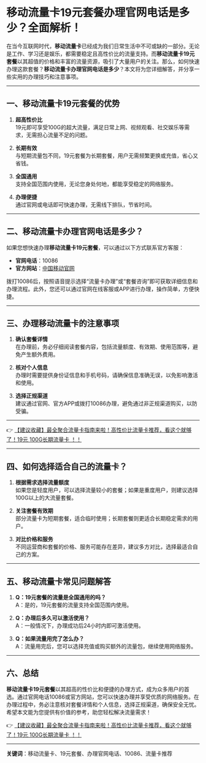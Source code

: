 # 移动流量卡19元套餐办理官网电话是多少？全面解析！

在当今互联网时代，**移动流量卡**已经成为我们日常生活中不可或缺的一部分。无论是工作、学习还是娱乐，都需要稳定且高性价比的流量支持。而**移动流量卡19元套餐**以其超值的价格和丰富的流量资源，吸引了大量用户的关注。那么，如何快速办理这款套餐？**移动流量卡办理官网电话是多少**？本文将为您详细解答，并分享一些实用的办理技巧和注意事项。

---

## 一、移动流量卡19元套餐的优势

1. **超高性价比**  
   19元即可享受100G的超大流量，满足日常上网、视频观看、社交娱乐等需求，无需担心流量不足的问题。

2. **长期有效**  
   与短期流量包不同，19元套餐为长期套餐，用户无需频繁更换或充值，省心又省钱。

3. **全国通用**  
   支持全国范围内使用，无论您身处何地，都能享受稳定的网络服务。

4. **办理便捷**  
   通过官网或电话即可快速办理，无需线下排队，节省时间。

---

## 二、移动流量卡办理官网电话是多少？

如果您想快速办理**移动流量卡19元套餐**，可以通过以下方式联系官方客服：  
- **官网电话**：10086  
- **官方网站**：[中国移动官网](https://www.10086.cn)

拨打10086后，按照语音提示选择“流量卡办理”或“套餐咨询”即可获取详细信息和办理流程。此外，您还可以通过官网在线客服或APP进行办理，操作简单，方便快捷。

---

## 三、办理移动流量卡的注意事项

1. **确认套餐详情**  
   在办理前，务必仔细阅读套餐内容，包括流量额度、有效期、使用范围等，避免产生额外费用。

2. **核对个人信息**  
   办理时需要提供身份证信息和手机号码，请确保信息准确无误，以免影响激活和使用。

3. **选择正规渠道**  
   建议通过官网、官方APP或拨打10086办理，避免通过非正规渠道购买，以防受骗。

---

👉 [【建议收藏】最全聚合流量卡指南来啦！高性价比流量卡推荐，看这个就够了！19元 100G长期流量卡 ！！](https://bit.ly/Liuliangka)

---

## 四、如何选择适合自己的流量卡？

1. **根据需求选择流量额度**  
   如果您是轻度用户，可以选择流量较小的套餐；如果是重度用户，则建议选择100G以上的大流量套餐。

2. **关注套餐有效期**  
   部分流量卡为短期套餐，适合临时使用；长期套餐则更适合长期稳定需求的用户。

3. **对比价格和服务**  
   不同运营商和套餐的价格、服务可能存在差异，建议多方对比，选择最适合自己的方案。

---

## 五、移动流量卡常见问题解答

1. **Q：19元套餐的流量是全国通用的吗？**  
   A：是的，19元套餐的流量支持全国范围内使用。

2. **Q：办理后多久可以激活使用？**  
   A：一般情况下，办理成功后24小时内即可激活使用。

3. **Q：如果流量用完了怎么办？**  
   A：流量用完后，您可以选择充值或购买额外的流量包，继续使用网络服务。

---

## 六、总结

**移动流量卡19元套餐**以其超高的性价比和便捷的办理方式，成为众多用户的首选。通过官网电话10086或官方网站，您可以快速办理并享受优质的网络服务。在办理过程中，务必注意核对套餐详情和个人信息，选择正规渠道，确保安全无忧。希望本文能为您提供有价值的参考，助您轻松解决流量需求！

👉 [【建议收藏】最全聚合流量卡指南来啦！高性价比流量卡推荐，看这个就够了！19元 100G长期流量卡 ！！](https://bit.ly/Liuliangka)

--- 

**关键词**：移动流量卡、19元套餐、办理官网电话、10086、流量卡推荐